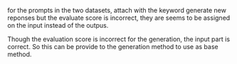 for the prompts in the two datasets, attach with the keyword
generate new reponses
but the evaluate score is incorrect, they are seems to be assigned on the input instead of the outpus.

Though the evaluation score is incorrect for the generation, the input part is correct.
So this can be provide to the generation method to use as base method.

